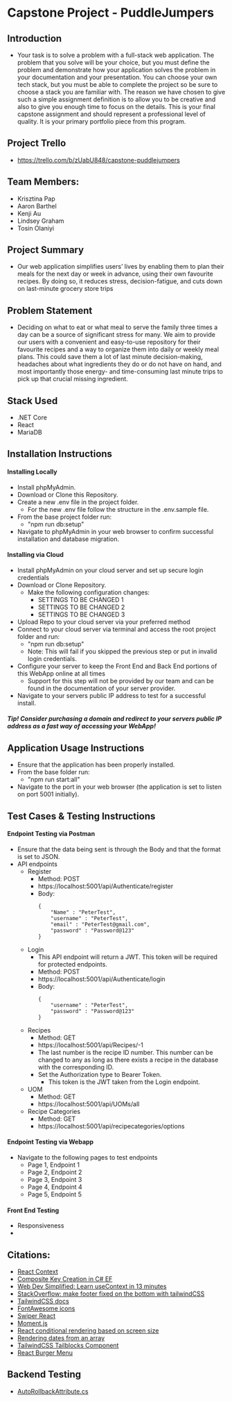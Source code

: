 # Capstone Project - PuddleJumpers

## Introduction
- Your task is to solve a problem with a full-stack web application. The problem that you solve will be your choice, but you must define the problem and demonstrate how your application solves the problem in your documentation and your presentation. You can choose your own tech stack, but you must be able to complete the project so be sure to choose a stack you are familiar with. The reason we have chosen to give such a simple assignment definition is to allow you to be creative and also to give you enough time to focus on the details. This is your final capstone assignment and should represent a professional level of quality. It is your primary portfolio piece from this program.

## Project Trello
- https://trello.com/b/zUabU848/capstone-puddlejumpers

## Team Members:
- Krisztina Pap
- Aaron Barthel
- Kenji Au
- Lindsey Graham
- Tosin Olaniyi

## Project Summary
- Our web application simplifies users’ lives by enabling them to plan their meals for the next day or week in advance, using their own favourite recipes. By doing so, it reduces stress, decision-fatigue, and cuts down on last-minute grocery store trips

## Problem Statement
- Deciding on what to eat or what meal to serve the family three times a day can be a source of significant stress for many. We aim to provide our users with a convenient and easy-to-use repository for their favourite recipes and a way to organize them into daily or weekly meal plans. This could save them a lot of last minute decision-making, headaches about what ingredients they do or do not have on hand, and most importantly those energy- and time-consuming last minute trips to pick up that crucial missing ingredient.

## Stack Used
- .NET Core
- React
- MariaDB

## Installation Instructions
#### Installing Locally
- Install phpMyAdmin.
- Download or Clone this Repository.
- Create a new .env file in the project folder.
    - For the new .env file follow the structure in the .env.sample file.
- From the base project folder run:
    - "npm run db:setup"
- Navigate to phpMyAdmin in your web browser to confirm successful installation and database migration.

#### Installing via Cloud
- Install phpMyAdmin on your cloud server and set up secure login credentials
- Download or Clone Repository.
    - Make the following configuration changes:
        - SETTINGS TO BE CHANGED 1
        - SETTINGS TO BE CHANGED 2
        - SETTINGS TO BE CHANGED 3
- Upload Repo to your cloud server via your preferred method
- Connect to your cloud server via terminal and access the root project folder and run:
    - "npm run db:setup"
    - Note: This will fail if you skipped the previous step or put in invalid login credentials.
- Configure your server to keep the Front End and Back End portions of this WebApp online at all times
    - Support for this step will not be provided by our team and can be found in the documentation of your server provider.
- Navigate to your servers public IP address to test for a successful install.
##### Tip! Consider purchasing a domain and redirect to your servers public IP address as a fast way of accessing your WebApp!

## Application Usage Instructions
- Ensure that the application has been properly installed.
- From the base folder run:
    - "npm run start:all"
- Navigate to the port in your web browser (the application is set to listen on port 5001 initially).
## Test Cases & Testing Instructions
#### Endpoint Testing via Postman
- Ensure that the data being sent is through the Body and that the format is set to JSON.
- API endpoints
    - Register
        - Method: POST 
        - https://localhost:5001/api/Authenticate/register
        - Body:
            ```
            {
                "Name" : "PeterTest",
                "username" : "PeterTest",
                "email" : "PeterTest@gmail.com",
                "password" : "Password@123"
            }
            ```
    - Login
        - This API endpoint will return a JWT. This token will be required for protected endpoints.
        - Method: POST 
        - https://localhost:5001/api/Authenticate/login
        - Body: 
            ```
            {
                "username" : "PeterTest",
                "password" : "Password@123"
            }
            ``` 
    - Recipes
        - Method: GET
        - https://localhost:5001/api/Recipes/-1
        - The last number is the recipe ID number. This number can be changed to any as long as there exists a recipe in the database with the corresponding ID.
        - Set the Authorization type to Bearer Token.
            - This token is the JWT taken from the Login endpoint.
    - UOM
        - Method: GET
        - https://localhost:5001/api/UOMs/all
    - Recipe Categories
        - Method: GET
        - https://localhost:5001/api/recipecategories/options
#### Endpoint Testing via Webapp
- Navigate to the following pages to test endpoints
    - Page 1, Endpoint 1
    - Page 2, Endpoint 2
    - Page 3, Endpoint 3
    - Page 4, Endpoint 4
    - Page 5, Endpoint 5
#### Front End Testing
- Responsiveness
-

## Citations:
- [React Context](https://reactjs.org/docs/context.html)
- [Composite Key Creation in C# EF](https://www.learnentityframeworkcore.com/configuration/many-to-many-relationship-configuration)
- [Web Dev Simplified: Learn useContext in 13 minutes](https://www.youtube.com/watch?v=5LrDIWkK_Bc)
- [StackOverflow: make footer fixed on the bottom with tailwindCSS](https://stackoverflow.com/questions/59812003/make-footer-fixed-on-the-bottom-with-tailwindcss)
- [TailwindCSS docs](https://tailwindcss.com/docs)
- [FontAwesome icons](https://fontawesome.com)
- [Swiper React](https://swiperjs.com/react/)
- [Moment.js](https://momentjs.com/)
- [React conditional rendering based on screen size](https://stackoverflow.com/questions/46586165/react-conditionally-render-based-on-viewport-size)
- [Rendering dates from an array](https://dyclassroom.com/javascript-code/create-an-array-of-dates-between-start-date-and-end-date-in-javascript)
- [TailwindCSS Tailblocks Component](https://mertjf.github.io/tailblocks/)
- [React Burger Menu](https://github.com/negomi/react-burger-menu)



## Backend Testing
 - [AutoRollbackAttribute.cs](https://github.com/xunit/samples.xunit/blob/main/AutoRollbackExample/AutoRollbackAttribute.cs)
